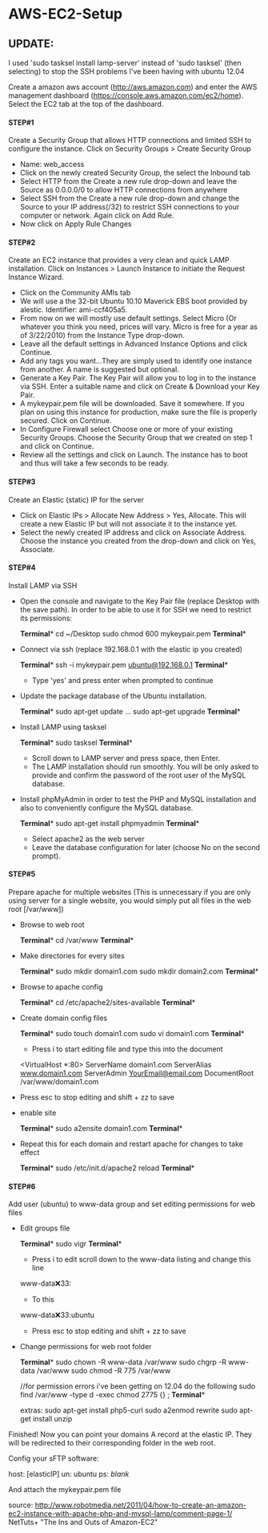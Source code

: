 # AWS-EC2-Setup


## UPDATE:
I used 'sudo tasksel install lamp-server' instead of 'sudo tasksel' (then selecting) to stop the SSH problems I've been having with ubuntu 12.04


Create a amazon aws account (http://aws.amazon.com) and enter the AWS management dashboard (https://console.aws.amazon.com/ec2/home). Select the EC2 tab at the top of the dashboard.

#### STEP#1 
Create a Security Group that allows HTTP connections and limited SSH to configure the instance. Click on Security Groups > Create Security Group

 - Name: web_access
 - Click on the newly created Security Group, the select the Inbound tab
 - Select HTTP from the Create a new rule drop-down and leave the Source as 0.0.0.0/0 to allow HTTP connections from anywhere
 - Select SSH from the Create a new rule drop-down and change the Source to your IP address(/32) to restrict SSH connections to your computer or network. Again click on Add Rule.
 - Now click on Apply Rule Changes

#### STEP#2 
Create an EC2 instance that provides a very clean and quick LAMP installation. Click on Instances > Launch Instance to initiate the Request Instance Wizard.

 - Click on the Community AMIs tab
 - We will use a the 32-bit Ubuntu 10.10 Maverick EBS boot provided by alestic. Identifier: ami-ccf405a5.
 - From now on we will mostly use default settings. Select Micro (Or whatever you think you need, prices will vary. Micro is free for a year as of 3/22/2010) from the Instance Type drop-down.
 - Leave all the default settings in Advanced Instance Options and click Continue.
 - Add any tags you want...They are simply used to identify one instance from another. A name is suggested but optional.
 - Generate a Key Pair. The Key Pair will allow you to log in to the instance via SSH. Enter a suitable name and click on Create & Download your Key Pair.
 - A mykeypair.pem file will be downloaded. Save it somewhere. If you plan on using this instance for production, make sure the file is properly secured. Click on Continue.
 - In Configure Firewall select Choose one or more of your existing Security Groups. Choose the Security Group that we created on step 1 and click on Continue.
 - Review all the settings and click on Launch. The instance has to boot and thus will take a few seconds to be ready.

#### STEP#3  
Create an Elastic (static) IP for the server

 - Click on Elastic IPs > Allocate New Address > Yes, Allocate. This will create a new Elastic IP but will not associate it to the instance yet.
 - Select the newly created IP address and click on Associate Address. Choose the instance you created from the drop-down and click on Yes, Associate.

#### STEP#4 
Install LAMP via SSH

 - Open the console and navigate to the Key Pair file (replace Desktop with the save path). In order to be able to use it for SSH we need to restrict its permissions:

   ****Terminal*****
   cd ~/Desktop
   sudo chmod 600 mykeypair.pem
   ****Terminal*****

 - Connect via ssh (replace 192.168.0.1 with the elastic ip you created)

   ****Terminal*****
   ssh -i mykeypair.pem ubuntu@192.168.0.1
   ****Terminal*****

   - Type 'yes' and press enter when prompted to continue

 - Update the package database of the Ubuntu installation.

   ****Terminal*****
   sudo apt-get update
   ...
   sudo apt-get upgrade
   ****Terminal*****

 - Install LAMP using tasksel

   ****Terminal*****
   sudo tasksel
   ****Terminal*****

   - Scroll down to LAMP server and press space, then Enter.
   - The LAMP installation should run smoothly. You will be only asked to provide and confirm the password of the root user of the MySQL database.

 - Install phpMyAdmin in order to test the PHP and MySQL installation and also to conveniently configure the MySQL database.

   ****Terminal*****
   sudo apt-get install phpmyadmin
   ****Terminal*****

   - Select apache2 as the web server
   - Leave the database configuration for later (choose No on the second prompt).

#### STEP#5
Prepare apache for multiple websites (This is unnecessary if you are only using server for a single website, you would simply put all files in the web root [/var/www])

 - Browse to web root

   ****Terminal*****
   cd /var/www
   ****Terminal*****

 - Make directories for every sites

   ****Terminal*****
   sudo mkdir domain1.com
   sudo mkdir domain2.com
   ****Terminal*****

 - Browse to apache config

   ****Terminal*****
   cd /etc/apache2/sites-available
   ****Terminal*****

 - Create domain config files

   ****Terminal*****
   sudo touch domain1.com
   sudo vi domain1.com
   ****Terminal*****

   - Press i to start editing file and type this into the document

   <VirtualHost *:80>
   ServerName domain1.com
   ServerAlias www.domain1.com
   ServerAdmin YourEmail@email.com
   DocumentRoot /var/www/domain1.com
   </VirtualHost>

  - Press esc to stop editing and shift + zz to save

 - enable site

   ****Terminal*****
   sudo a2ensite domain1.com
   ****Terminal*****

 - Repeat this for each domain and restart apache for changes to take effect

   ****Terminal*****
   sudo /etc/init.d/apache2 reload
   ****Terminal*****


#### STEP#6 
Add user (ubuntu) to www-data group and set editing permissions for web files

 - Edit groups file

   ****Terminal*****
   sudo vigr
   ****Terminal*****

   - Press i to edit scroll down to the www-data listing and change this line

   www-data:x:33:

   - To this

   www-data:x:33:ubuntu

   - Press esc to stop editing and shift + zz to save

 - Change permissions for web root folder

   ****Terminal*****
   sudo chown -R www-data /var/www
   sudo chgrp -R www-data /var/www
   sudo chmod -R 775 /var/www
   
   //for permission errors i've been getting on 12.04 do the following
   sudo find /var/www -type d -exec chmod 2775 {} \;
   ****Terminal*****

   extras:
   sudo apt-get install php5-curl
   sudo a2enmod rewrite
   sudo apt-get install unzip

Finished! Now you can point your domains A record at the elastic IP.  They will be redirected to their corresponding folder in the web root.

Config your sFTP software:

host: [elasticIP]
un: ubuntu
ps: *blank*

And attach the mykeypair.pem file

source:  http://www.robotmedia.net/2011/04/how-to-create-an-amazon-ec2-instance-with-apache-php-and-mysql-lamp/comment-page-1/
NetTuts+ "The Ins and Outs of Amazon-EC2"
